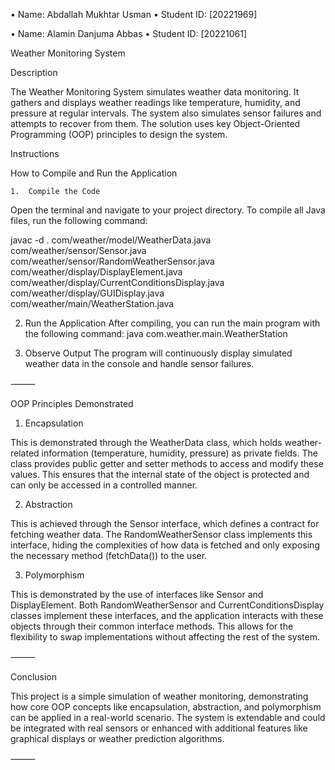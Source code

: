 •	Name: Abdallah Mukhtar Usman
•	Student ID: [20221969]

•	Name: Alamin Danjuma Abbas
•	Student ID: [20221061]

Weather Monitoring System

Description

The Weather Monitoring System simulates weather data monitoring. It gathers and displays weather readings like temperature, humidity, and pressure at regular intervals. 
The system also simulates sensor failures and attempts to recover from them. The solution uses key Object-Oriented Programming (OOP) principles to design the system.


Instructions

How to Compile and Run the Application
	
	1.	Compile the Code
Open the terminal and navigate to your project directory. To compile all Java files, run the following command:

javac -d . com/weather/model/WeatherData.java com/weather/sensor/Sensor.java com/weather/sensor/RandomWeatherSensor.java com/weather/display/DisplayElement.java com/weather/display/CurrentConditionsDisplay.java com/weather/display/GUIDisplay.java com/weather/main/WeatherStation.java

2.	Run the Application
After compiling, you can run the main program with the following command:
java com.weather.main.WeatherStation

3.	Observe Output
The program will continuously display simulated weather data in the console and handle sensor failures.

⸻

OOP Principles Demonstrated

1. Encapsulation

This is demonstrated through the WeatherData class, which holds weather-related information (temperature, humidity, pressure) as private fields. The class provides public getter and setter methods to access and modify these values. This ensures that the internal state of the object is protected and can only be accessed in a controlled manner.

2. Abstraction

This is achieved through the Sensor interface, which defines a contract for fetching weather data. The RandomWeatherSensor class implements this interface, hiding the complexities of how data is fetched and only exposing the necessary method (fetchData()) to the user.

3. Polymorphism

This is demonstrated by the use of interfaces like Sensor and DisplayElement. Both RandomWeatherSensor and CurrentConditionsDisplay classes implement these interfaces, and the application interacts with these objects through their common interface methods. This allows for the flexibility to swap implementations without affecting the rest of the system.

⸻

Conclusion

This project is a simple simulation of weather monitoring, demonstrating how core OOP concepts like encapsulation, abstraction, and polymorphism can be applied in a real-world scenario. The system is extendable and could be integrated with real sensors or enhanced with additional features like graphical displays or weather prediction algorithms.

⸻

